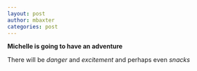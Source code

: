 ```yaml
---
layout: post
author: mbaxter
categories: post
---
```


**Michelle is going to have an adventure**

There will be *danger* and *excitement* and perhaps even *snacks*
